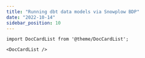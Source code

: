 ```yaml
---
title: "Running dbt data models via Snowplow BDP"
date: "2022-10-14"
sidebar_position: 10
---
```


```mdx-code-block
import DocCardList from '@theme/DocCardList';

<DocCardList />
```